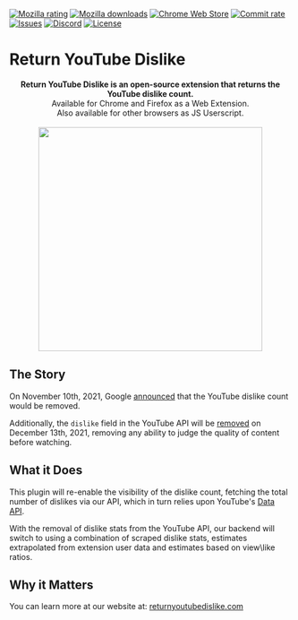 [![Mozilla rating](https://img.shields.io/amo/stars/return-youtube-dislikes?label=Firefox&style=flat&logo=firefox)](https://addons.mozilla.org/en-US/firefox/addon/return-youtube-dislikes/)
[![Mozilla downloads](https://img.shields.io/amo/dw/return-youtube-dislikes?label=Firefox&style=flat&logo=firefox)](https://addons.mozilla.org/en-US/firefox/addon/return-youtube-dislikes/)
[![Chrome Web Store](https://img.shields.io/chrome-web-store/stars/gebbhagfogifgggkldgodflihgfeippi?label=Chrome&style=flat&logo=google)](https://chrome.google.com/webstore/detail/youtube-dislike-button/gebbhagfogifgggkldgodflihgfeippi/) 
[![Commit rate](https://img.shields.io/github/commit-activity/m/Anarios/return-youtube-dislike?label=Commits&style=flat)](https://github.com/Anarios/return-youtube-dislike/commits/main)
[![Issues](https://img.shields.io/github/issues/Anarios/return-youtube-dislike?style=flat&label=Issues)](https://github.com/Anarios/return-youtube-dislike/issues)
[![Discord](https://img.shields.io/discord/909435648170160229?label=Discord&style=flat&logo=discord)](https://discord.gg/UMxyMmCgfF)
[![License](https://img.shields.io/badge/License-GPLv3-blue.svg?style=flat)](https://github.com/Anarios/return-youtube-dislike/blob/main/LICENSE)
<!--[![Chrome Web Store Users](https://img.shields.io/chrome-web-store/users/gebbhagfogifgggkldgodflihgfeippi?label=Chrome&style=flat&logo=google)](https://chrome.google.com/webstore/detail/youtube-dislike-button/gebbhagfogifgggkldgodflihgfeippi/)-->

# Return YouTube Dislike

<p align="center">
    <b>Return YouTube Dislike is an open-source extension that returns the YouTube dislike count.</b><br>
    Available for Chrome and Firefox as a Web Extension.<br>
    Also available for other browsers as JS Userscript.<br><br>
    <img width="400px" src="https://user-images.githubusercontent.com/18729296/141743755-2be73297-250e-4cd1-ac93-8978c5a39d10.png"/>
</p>

## The Story

On November 10th, 2021, Google [announced](https://blog.youtube/news-and-events/update-to-youtube/) that the YouTube dislike count would be removed.  
  
Additionally, the `dislike` field in the YouTube API will be [removed](https://support.google.com/youtube/thread/134791097/update-to-youtube-dislike-counts) on December 13th, 2021, removing any ability to judge the quality of content before watching.

## What it Does

This plugin will re-enable the visibility of the dislike count, fetching the total number of dislikes via our API, which in turn relies upon YouTube's [Data API](https://developers.google.com/youtube/v3).

With the removal of dislike stats from the YouTube API, our backend will switch to using a combination of scraped dislike stats, estimates extrapolated from extension user data
and estimates based on view\like ratios.

## Why it Matters

You can learn more at our website at: [returnyoutubedislike.com](https://www.returnyoutubedislike.com/)

